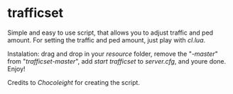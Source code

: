 # trafficset
 Simple and easy to use script, that allows you to adjust traffic and ped amount. For setting the traffic and ped amount, just play with *cl.lua*.

Instalation: drag and drop in your *resource* folder, remove the "*-master*" from "*trafficset-master*", add *start trafficset* to *server.cfg*, and youre done. Enjoy!

Credits to *Chocoleight* for creating the script.
